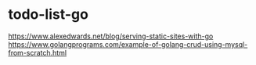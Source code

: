 # todo-list-go
https://www.alexedwards.net/blog/serving-static-sites-with-go 
https://www.golangprograms.com/example-of-golang-crud-using-mysql-from-scratch.html
